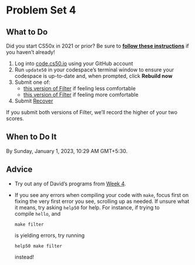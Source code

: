 # Problem Set 4

## **What to Do**

Did you start CS50x in 2021 or prior? Be sure to **[follow these instructions](https://cs50.harvard.edu/x/2022/new/#did-you-start-cs50x-in-2021-or-earlier)** if you haven’t already!

1. Log into [code.cs50.io](https://code.cs50.io/) using your GitHub account
2. Run `update50` in your codespace’s terminal window to ensure your codespace is up-to-date and, when prompted, click **Rebuild now**
3. Submit one of:
    - [this version of Filter](../ProblemSets%204c4bcc2cf3cd425382614733495f6ba8/Filter%20less%2023fa73e41fb94db3993e61205f50a5df.md) if feeling less comfortable
    - [this version of Filter](../ProblemSets%204c4bcc2cf3cd425382614733495f6ba8/Filter%20more%20e7dfe32659ba4b28afc202ab16874b4d.md) if feeling more comfortable
4. Submit [Recover](../ProblemSets%204c4bcc2cf3cd425382614733495f6ba8/Recover%20979baed0a35e476bb344ef94c5850d2e.md)

If you submit both versions of Filter, we’ll record the higher of your two scores.

## **When to Do It**

By Sunday, January 1, 2023, 10:29 AM GMT+5:30.

## **Advice**

- Try out any of David’s programs from [Week 4](https://cs50.harvard.edu/x/2022/weeks/4/).
- If you see any errors when compiling your code with `make`, focus first on fixing the very first error you see, scrolling up as needed. If unsure what it means, try asking `help50` for help. For instance, if trying to compile `hello`, and
    
    ```
    make filter
    ```
    
    is yielding errors, try running
    
    ```
    help50 make filter
    ```
    
    instead!